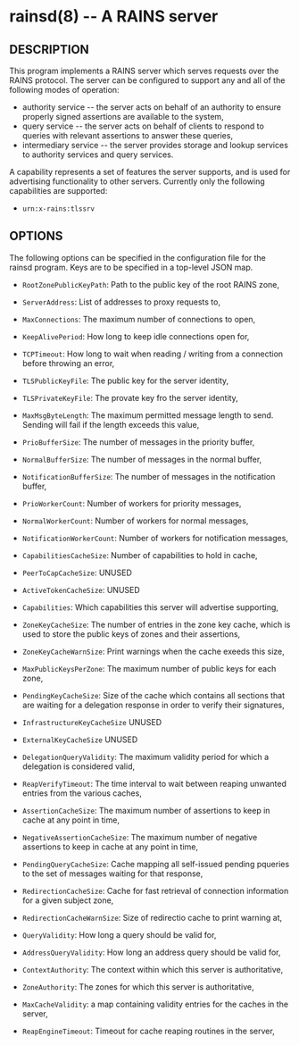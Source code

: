 rainsd(8) -- A RAINS server
===========================

## DESCRIPTION

This program implements a RAINS server which serves requests over the RAINS
protocol. The server can be configured to support any and all of the following
modes of operation:

* authority service -- the server acts on behalf of an authority to ensure
    properly signed assertions are available to the system,
* query service -- the server acts on behalf of clients to respond to queries
     with relevant assertions to answer these queries,
* intermediary service -- the server provides storage and lookup services to
    authority services and query services.

A capability represents a set of features the server supports, and is used for
advertising functionality to other servers. Currently only the following
capabilities are supported:

* `urn:x-rains:tlssrv` 

## OPTIONS

The following options can be specified in the configuration file for the rainsd
program. Keys are to be specified in a top-level JSON map.

* `RootZonePublicKeyPath`: Path to the public key of the root RAINS zone,
* `ServerAddress`: List of addresses to proxy requests to,
* `MaxConnections`: The maximum number of connections to open,
* `KeepAlivePeriod`: How long to keep idle connections open for,
* `TCPTimeout`: How long to wait when reading / writing from a connection
    before throwing an error,
* `TLSPublicKeyFile`: The public key for the server identity,
* `TLSPrivateKeyFile`: The provate key fro the server identity,

* `MaxMsgByteLength`: The maximum permitted message length to send. Sending
    will fail if the length exceeds this value,
* `PrioBufferSize`: The number of messages in the priority buffer,
* `NormalBufferSize`: The number of messages in the normal buffer,
* `NotificationBufferSize`: The number of messages in the notification buffer,
* `PrioWorkerCount`: Number of workers for priority messages,
* `NormalWorkerCount`: Number of workers for normal messages,
* `NotificationWorkerCount`: Number of workers for notification messages,
* `CapabilitiesCacheSize`: Number of capabilities to hold in cache,
* `PeerToCapCacheSize`: UNUSED
* `ActiveTokenCacheSize`: UNUSED
* `Capabilities`: Which capabilities this server will advertise supporting,

* `ZoneKeyCacheSize`: The number of entries in the zone key cache, which is
    used to store the public keys of zones and their assertions,
* `ZoneKeyCacheWarnSize`: Print warnings when the cache exeeds this size,
* `MaxPublicKeysPerZone`: The maximum number of public keys for each zone,
* `PendingKeyCacheSize`: Size of the cache which contains all sections that are
    waiting for a delegation response in order to verify their signatures,
* `InfrastructureKeyCacheSize` UNUSED
* `ExternalKeyCacheSize` UNUSED
* `DelegationQueryValidity`: The maximum validity period for which a delegation
    is considered valid,
* `ReapVerifyTimeout`: The time interval to wait between reaping unwanted
    entries from the various caches,

* `AssertionCacheSize`: The maximum number of assertions to keep in cache at
    any point in time,
* `NegativeAssertionCacheSize`: The maximum number of negative assertions to
    keep in cache at any point in time,
* `PendingQueryCacheSize`: Cache mapping all self-issued pending pqueries to
    the set of messages waiting for that response,
* `RedirectionCacheSize`: Cache for fast retrieval of connection information
    for a given subject zone,
* `RedirectionCacheWarnSize`: Size of redirectio cache to print warning at,
* `QueryValidity`: How long a query should be valid for,
* `AddressQueryValidity`: How long an address query should be valid for,
* `ContextAuthority`: The context within which this server is authoritative,
* `ZoneAuthority`: The zones for which this server is authoritative,
* `MaxCacheValidity`: a map containing validity entries for the caches in the
    server,
* `ReapEngineTimeout`: Timeout for cache reaping routines in the server,
